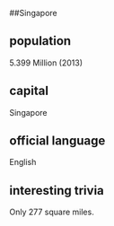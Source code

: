 ##Singapore
## population
5.399 Million (2013)


## capital
Singapore

 
## official language
English

## interesting trivia
Only 277 square miles.



